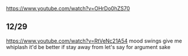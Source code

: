 https://www.youtube.com/watch?v=OHrDo0hZS70

## 12/29
https://www.youtube.com/watch?v=RtVeNc21A54
mood swings
give me whiplash
it'd be better if
stay away from
let's say
for argument sake
